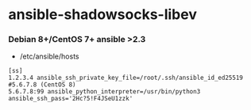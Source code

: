 # ansible-shadowsocks-libev

### Debian 8+/CentOS 7+ ansible >2.3

* /etc/ansible/hosts
```
[ss]
1.2.3.4 ansible_ssh_private_key_file=/root/.ssh/ansible_id_ed25519
#5.6.7.8 (CentOS 8)
5.6.7.8:99 ansible_python_interpreter=/usr/bin/python3 ansible_ssh_pass='2Hc?5!F4JSeU1zzk'
```

